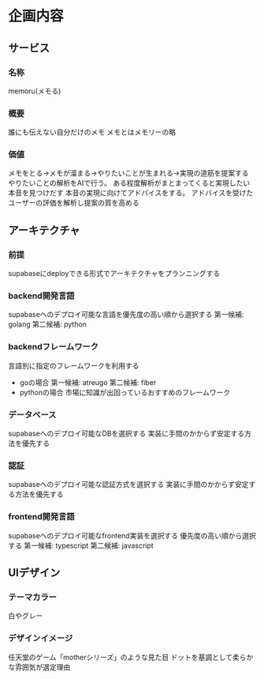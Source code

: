 # 企画内容
## サービス
### 名称
memoru(メモる)
### 概要
誰にも伝えない自分だけのメモ
メモとはメモリーの略
### 価値
メモをとる→メモが溜まる→やりたいことが生まれる→実現の道筋を提案する
やりたいことの解析をAIで行う。
ある程度解析がまとまってくると実現したい本音を見つけだす
本音の実現に向けてアドバイスをする。
アドバイスを受けたユーザーの評価を解析し提案の質を高める
## アーキテクチャ
### 前提
supabaseにdeployできる形式でアーキテクチャをプランニングする
### backend開発言語
supabaseへのデプロイ可能な言語を優先度の高い順から選択する
第一候補: golang
第二候補: python
### backendフレームワーク
言語別に指定のフレームワークを利用する
- goの場合
第一候補: atreugo
第二候補: fiber
- pythonの場合
市場に知識が出回っているおすすめのフレームワーク
### データベース
supabaseへのデプロイ可能なDBを選択する
実装に手間のかからず安定する方法を優先する
### 認証
supabaseへのデプロイ可能な認証方式を選択する
実装に手間のかからず安定する方法を優先する
### frontend開発言語
supabaseへのデプロイ可能なfrontend実装を選択する
優先度の高い順から選択する
第一候補: typescript
第二候補: javascript
## UIデザイン
### テーマカラー
白やグレー
### デザインイメージ
任天堂のゲーム「motherシリーズ」のような見た目
ドットを基調として柔らかな雰囲気が選定理由





